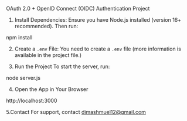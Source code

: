 OAuth 2.0 + OpenID Connect (OIDC) Authentication Project

1. Install Dependencies:
Ensure you have Node.js installed (version 16+ recommended). Then run:

npm install

2. Create a `.env` File:
You need to create a `.env` file (more information is available in the project file.)

3. Run the Project
To start the server, run:

node server.js

4. Open the App in Your Browser

http://localhost:3000

5.Contact
For support, contact dimashmuel12@gmail.com
